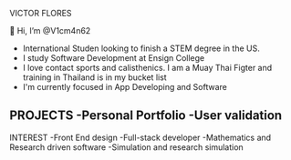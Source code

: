 VICTOR FLORES

👋 Hi, I’m @V1cm4n62
- International Studen looking to finish a STEM degree in the US.
- I study Software Development at Ensign College
- I love contact sports and calisthenics. I am a Muay Thai Figter and training in Thailand is in my bucket list
- I'm currently focused in App Developing and Software

PROJECTS
-Personal Portfolio
-User validation
-

INTEREST
-Front End design 
-Full-stack developer
-Mathematics and Research driven software
-Simulation and research simulation
<!---
V1cm4n62/V1cm4n62 is a ✨ special ✨ repository because its `README.md` (this file) appears on your GitHub profile.
You can click the Preview link to take a look at your changes.
--->
